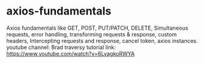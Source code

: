 # axios-fundamentals
Axios fundamentals like GET, POST, PUT/PATCH, DELETE, Simultaneous requests, error handling, transforming requests &amp; response, custom headers, Intercepting requests and response, cancel token, axios instances.
youtube channel: Brad traversy
tutorial link: https://www.youtube.com/watch?v=6LyagkoRWYA
